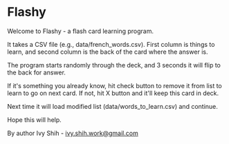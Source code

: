 Flashy
======

Welcome to Flashy - a flash card learning program.

It takes a CSV file (e.g., data/french_words.csv).
First column is things to learn, and second column is the back of the card where the answer is.

The program starts randomly through the deck, and 3 seconds it will flip to the back for answer.

If it's something you already know, hit check button to remove it from list to learn to go on next card.  If not, hit X button and it'll keep this card in deck.

Next time it will load modified list (data/words_to_learn.csv) and continue.

Hope this will help.  

By author Ivy Shih - ivy.shih.work@gmail.com
